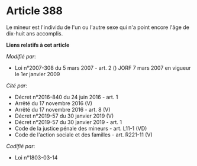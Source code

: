 # Article 388

Le mineur est l'individu de l'un ou l'autre sexe qui n'a point encore l'âge de dix-huit ans accomplis.

**Liens relatifs à cet article**

_Modifié par_:

  - Loi n°2007-308 du 5 mars 2007 - art. 2 () JORF 7 mars 2007 en vigueur le 1er janvier 2009

_Cité par_:

  - Décret n°2016-840 du 24 juin 2016 - art. 1
  - Arrêté du 17 novembre 2016 (V)
  - Arrêté du 17 novembre 2016 - art. 8 (V)
  - Décret n°2019-57 du 30 janvier 2019 (V)
  - Décret n°2019-57 du 30 janvier 2019 - art. 1
  - Code de la justice pénale des mineurs - art. L11-1 (VD)
  - Code de l'action sociale et des familles - art. R221-11 (V)

_Codifié par_:

  - Loi n°1803-03-14
